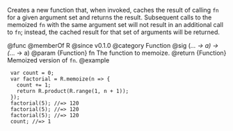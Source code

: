 Creates a new function that, when invoked, caches the result of calling `fn`
for a given argument set and returns the result. Subsequent calls to the
memoized `fn` with the same argument set will not result in an additional
call to `fn`; instead, the cached result for that set of arguments will be
returned.

@func
@memberOf R
@since v0.1.0
@category Function
@sig (*... -> a) -> (*... -> a)
@param {Function} fn The function to memoize.
@return {Function} Memoized version of `fn`.
@example

     var count = 0;
     var factorial = R.memoize(n => {
       count += 1;
       return R.product(R.range(1, n + 1));
     });
     factorial(5); //=> 120
     factorial(5); //=> 120
     factorial(5); //=> 120
     count; //=> 1
